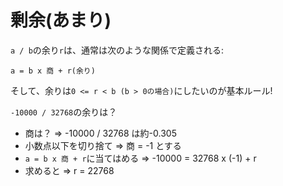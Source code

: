 # 剰余(あまり)

`a / b`の余り`r`は、通常は次のような関係で定義される:

```
a = b x 商 + r(余り)
```

そして、余りは`0 <= r < b (b > 0の場合)`にしたいのが基本ルール!

`-10000 / 32768`の余りは？

- 商は？ => -10000 / 32768 は約-0.305
- 小数点以下を切り捨て => 商 = -1 とする
- `a = b x 商 + r`に当てはめる => -10000 = 32768 x (-1) + r
- 求めると => r = 22768

